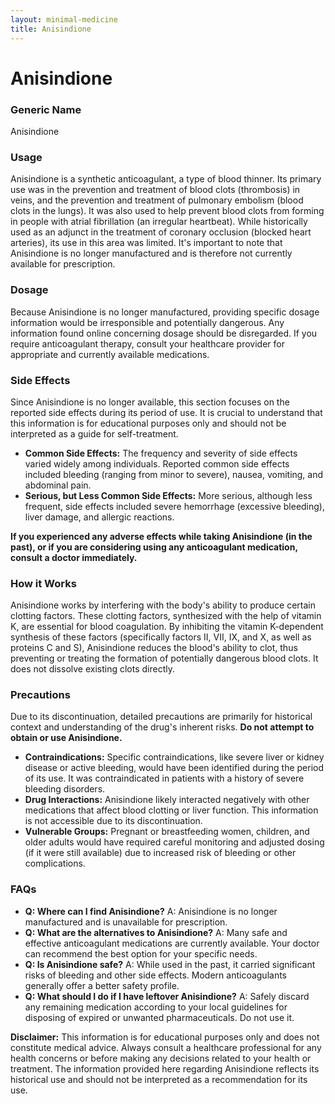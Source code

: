 ```yaml
---
layout: minimal-medicine
title: Anisindione
---
```


# Anisindione
### Generic Name
Anisindione

### Usage
Anisindione is a synthetic anticoagulant, a type of blood thinner.  Its primary use was in the prevention and treatment of blood clots (thrombosis) in veins, and the prevention and treatment of pulmonary embolism (blood clots in the lungs). It was also used to help prevent blood clots from forming in people with atrial fibrillation (an irregular heartbeat).  While historically used as an adjunct in the treatment of coronary occlusion (blocked heart arteries), its use in this area was limited.  It's important to note that Anisindione is no longer manufactured and is therefore not currently available for prescription.

### Dosage
Because Anisindione is no longer manufactured, providing specific dosage information would be irresponsible and potentially dangerous.  Any information found online concerning dosage should be disregarded.  If you require anticoagulant therapy, consult your healthcare provider for appropriate and currently available medications.

### Side Effects
Since Anisindione is no longer available, this section focuses on the reported side effects during its period of use.  It is crucial to understand that this information is for educational purposes only and should not be interpreted as a guide for self-treatment.

* **Common Side Effects:**  The frequency and severity of side effects varied widely among individuals.  Reported common side effects included bleeding (ranging from minor to severe), nausea, vomiting, and abdominal pain.
* **Serious, but Less Common Side Effects:** More serious, although less frequent, side effects included severe hemorrhage (excessive bleeding), liver damage, and allergic reactions.

**If you experienced any adverse effects while taking Anisindione (in the past), or if you are considering using any anticoagulant medication, consult a doctor immediately.**

### How it Works
Anisindione works by interfering with the body's ability to produce certain clotting factors.  These clotting factors, synthesized with the help of vitamin K, are essential for blood coagulation. By inhibiting the vitamin K-dependent synthesis of these factors (specifically factors II, VII, IX, and X, as well as proteins C and S), Anisindione reduces the blood's ability to clot, thus preventing or treating the formation of potentially dangerous blood clots.  It does not dissolve existing clots directly.

### Precautions
Due to its discontinuation, detailed precautions are primarily for historical context and understanding of the drug's inherent risks.  **Do not attempt to obtain or use Anisindione.**

* **Contraindications:**  Specific contraindications, like severe liver or kidney disease or active bleeding, would have been identified during the period of its use.  It was contraindicated in patients with a history of severe bleeding disorders.
* **Drug Interactions:**  Anisindione likely interacted negatively with other medications that affect blood clotting or liver function. This information is not accessible due to its discontinuation.
* **Vulnerable Groups:**  Pregnant or breastfeeding women, children, and older adults would have required careful monitoring and adjusted dosing (if it were still available) due to increased risk of bleeding or other complications.


### FAQs

* **Q: Where can I find Anisindione?**  A: Anisindione is no longer manufactured and is unavailable for prescription.
* **Q: What are the alternatives to Anisindione?** A: Many safe and effective anticoagulant medications are currently available. Your doctor can recommend the best option for your specific needs.
* **Q:  Is Anisindione safe?** A: While used in the past, it carried significant risks of bleeding and other side effects. Modern anticoagulants generally offer a better safety profile.
* **Q:  What should I do if I have leftover Anisindione?** A: Safely discard any remaining medication according to your local guidelines for disposing of expired or unwanted pharmaceuticals.  Do not use it.


**Disclaimer:** This information is for educational purposes only and does not constitute medical advice.  Always consult a healthcare professional for any health concerns or before making any decisions related to your health or treatment.  The information provided here regarding Anisindione reflects its historical use and should not be interpreted as a recommendation for its use.

